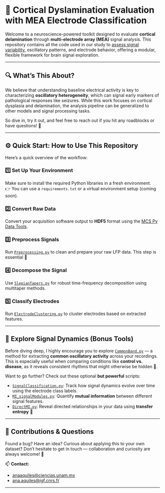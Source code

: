 # 🧠 Cortical Dyslamination Evaluation with MEA Electrode Classification

Welcome to a neuroscience-powered toolkit designed to evaluate **cortical delamination** through **multi-electrode array (MEA)** signal analysis. This repository contains all the code used in our study to [assess signal variability](https://www.biorxiv.org/content/10.1101/2025.06.16.659942v1), oscillatory patterns, and electrode behavior, offering a modular, flexible framework for brain signal exploration.

---

## 🔍 What’s This About?

We believe that understanding baseline electrical activity is key to characterizing **oscillatory heterogeneity**, which can signal early markers of pathological responses like seizures. While this work focuses on cortical dysplasia and delamination, the analysis pipeline can be generalized to other models and signal processing tasks.

So dive in, try it out, and feel free to reach out if you hit any roadblocks or have questions! 💬

---

## ⚙️ Quick Start: How to Use This Repository

Here’s a quick overview of the workflow:

### 1️⃣ Set Up Your Environment
Make sure to install the required Python libraries in a fresh environment.  
👉 You can use a `requirements.txt` or a virtual environment setup (coming soon).

### 2️⃣ Convert Raw Data  
Convert your acquisition software output to **HDF5** format using the [MCS Py Data Tools](https://github.com/multichannelsystems/McsPyDataTools).

### 3️⃣ Preprocess Signals  
Run [`Preprocessing.py`](./Preprocessing.py) to clean and prepare your raw LFP data. This step is essential 🧼

### 4️⃣ Decompose the Signal  
Use [`SlepianTapers.py`](./SlepianTapers.py) for robust time-frequency decomposition using multitaper methods.

### 5️⃣ Classify Electrodes  
Run [`ElectrodeClustering.py`](./ElectrodeClustering.py) to cluster electrodes based on extracted features.

---

## 🧪 Explore Signal Dynamics (Bonus Tools)

Before diving deep, I highly encourage you to explore [`CommonBand.py`](./CommonBand.py) — a method for extracting **common oscillatory activity** across your recordings. This is especially useful when comparing conditions like **control vs. disease**, as it reveals consistent rhythms that might otherwise be hidden 🧭.

Want to go further? Check out these optional **but powerful** scripts:

- [`SignalClassification.py`](./SignalClassification.py): Track how signal dynamics evolve over time using the electrode class labels.
- [`MI_signalModules.py`](./MI_signalModules.py): Quantify **mutual information** between different signal features.
- [`DirectMI.py`](./DirectMI.py): Reveal directed relationships in your data using **transfer entropy** 🔁

---

## 🤝 Contributions & Questions

Found a bug? Have an idea? Curious about applying this to your own dataset? Don’t hesitate to get in touch — collaboration and curiosity are always welcome! 🌱

📫 **Contact:**  
- anaaquiles@ciencias.unam.mx  
- ana.aquiles@igf.cnrs.fr  

---
